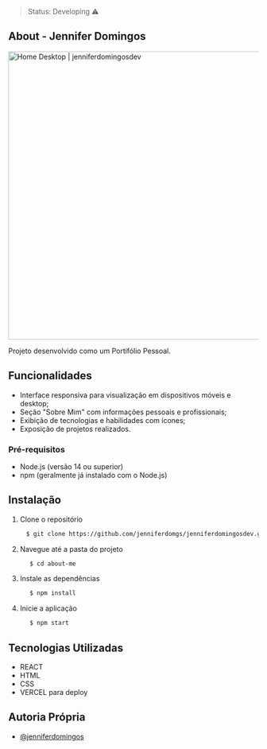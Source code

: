 
> Status: Developing ⚠️
## About - Jennifer Domingos

<img width="1348" height="580" alt="Home Desktop | jenniferdomingosdev" src="https://github.com/user-attachments/assets/b7dea511-a059-42cf-9432-a75c93816860" />

Projeto desenvolvido como um Portifólio Pessoal.


## Funcionalidades


- Interface responsiva para visualização em dispositivos móveis e desktop;
- Seção "Sobre Mim" com informações pessoais e profissionais;
- Exibição de tecnologias e habilidades com ícones;
- Exposição de projetos realizados.


### Pré-requisitos

- Node.js (versão 14 ou superior)
- npm (geralmente já instalado com o Node.js)

## Instalação

1. Clone o repositório

```bash
     $ git clone https://github.com/jenniferdomgs/jenniferdomingosdev.git
```

2. Navegue até a pasta do projeto  
```bash
      $ cd about-me
```

3. Instale as dependências
```bash
      $ npm install
```

4. Inicie a aplicação
```bash
      $ npm start
```
    
## Tecnologias Utilizadas

- REACT
- HTML
- CSS
- VERCEL para deploy

## Autoria Própria
- [@jenniferdomingos](https://www.github.com/jenniferdomgs)
